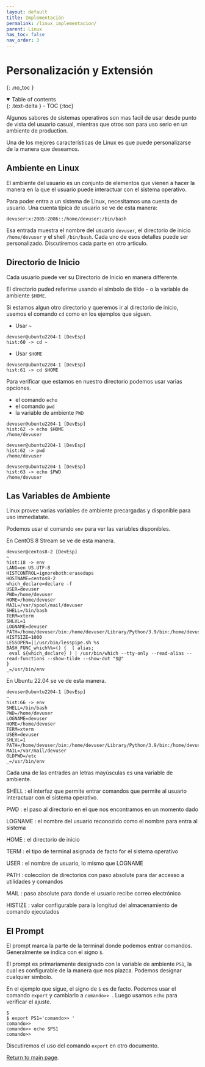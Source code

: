 ```yaml
---
layout: default
title: Implementación
permalink: /linux_implementacion/
parent: Linux
has_toc: false
nav_order: 3
---
```


# Personalización y Extensión

{: .no_toc }

<details open markdown="block">
  <summary>
    Table of contents
  </summary>
  {: .text-delta }
- TOC
{:toc}
</details>

Algunos sabores de sistemas operativos son mas facil de usar desde punto de vista del usuario casual, mientras que otros son para uso serio en un ambiente de production.

Una de los mejores características de Linux es que puede personalizarse de la manera que deseamos.
## Ambiente en Linux

El ambiente del usuario es un conjunto de elementos que vienen a hacer la manera en la que el usuario puede interactuar con el sistema operativo.

Para poder entra a un sistema de Linux, necesitamos una cuenta de usuario.
Una cuenta típica de usuario se ve de esta manera:
```
devuser:x:2085:2086::/home/devuser:/bin/bash
```
Esa entrada muestra el nombre del usuario `devuser`, el directorio de inicio `/home/devuser` y el shell `/bin/bash`. Cada uno de esos detalles puede ser personalizado. Discutiremos cada  parte en otro articulo.

## Directorio de Inicio

Cada usuario puede ver su Directorio de Inicio en manera differente.

El directorio puded referirse usando el símbolo de tilde `~` o la variable de ambiente `$HOME`.

Si estamos algun otro directorio y queremos ir al directorio de inicio, usemos el comando `cd` como en los ejemplos que siguen.

* Usar `~`
```
devuser@ubuntu2204-1 [DevEsp]
hist:60 -> cd ~
```
* Usar `$HOME`
```
devuser@ubuntu2204-1 [DevEsp]
hist:61 -> cd $HOME
```

Para verificar que estamos en nuestro directorio podemos usar varias opciones.
- el comando `echo`
- el comando `pwd`
- la variable de ambiente `PWD` 

```
devuser@ubuntu2204-1 [DevEsp]
hist:62 -> echo $HOME
/home/devuser

devuser@ubuntu2204-1 [DevEsp]
hist:62 -> pwd
/home/devuser

devuser@ubuntu2204-1 [DevEsp]
hist:63 -> echo $PWD
/home/devuser
```

## Las Variables de Ambiente

Linux provee varias variables de ambiente precargadas y disponible para uso immediatate.

Podemos usar el comando `env` para ver las variables disponibles.

En CentOS 8 Stream se ve de esta manera.

```
devuser@centos8-2 [DevEsp]
~
hist:18 -> env
LANG=en_US.UTF-8
HISTCONTROL=ignoreboth:erasedups
HOSTNAME=centos8-2
which_declare=declare -f
USER=devuser
PWD=/home/devuser
HOME=/home/devuser
MAIL=/var/spool/mail/devuser
SHELL=/bin/bash
TERM=xterm
SHLVL=1
LOGNAME=devuser
PATH=/home/devuser/bin:/home/devuser/Library/Python/3.9/bin:/home/devuser/bin:/home/devuser/Library/Python/3.9/bin:/home/devuser/bin:/home/devuser/Library/Python/3.9/bin:/usr/local/bin:/usr/bin:/usr/local/sbin:/usr/sbin
HISTSIZE=1000
LESSOPEN=||/usr/bin/lesspipe.sh %s
BASH_FUNC_which%%=() {  ( alias;
 eval ${which_declare} ) | /usr/bin/which --tty-only --read-alias --read-functions --show-tilde --show-dot "$@"
}
_=/usr/bin/env
```

En Ubuntu 22.04 se ve de esta manera.

```
devuser@ubuntu2204-1 [DevEsp]
~
hist:66 -> env
SHELL=/bin/bash
PWD=/home/devuser
LOGNAME=devuser
HOME=/home/devuser
TERM=xterm
USER=devuser
SHLVL=1
PATH=/home/devuser/bin:/home/devuser/Library/Python/3.9/bin:/home/devuser/bin:/home/devuser/Library/Python/3.9/bin:/home/devuser/bin:/home/devuser/Library/Python/3.9/bin:/home/devuser/bin:/home/devuser/Library/Python/3.9/bin:/usr/local/sbin:/usr/local/bin:/usr/sbin:/usr/bin:/sbin:/bin:/usr/games:/usr/local/games:/snap/bin
MAIL=/var/mail/devuser
OLDPWD=/etc
_=/usr/bin/env

```

Cada una de las entrades an letras mayúsculas es una variable de ambiente.

SHELL
: el interfaz que permite entrar comandos que permite al usuario interactuar con el sistema operativo.

PWD
: el paso al directorio en el que nos encontramos en un momento dado

LOGNAME
: el nombre del usuario reconozido como el nombre para entra al sistema

HOME
: el directorio de inicio

TERM
: el tipo de terminal asignada de facto for el sistema operativo

USER
: el nombre de usuario, lo mismo que LOGNAME

PATH
: colecciíon de directorios con paso absolute para dar accesso a utilidades y comandos

MAIL
: paso absolute para donde el usuario recibe correo electrónico

HISTIZE
: valor configurable para la longitud del almacenamiento de comando ejecutados

## El Prompt

El prompt marca la parte de la terminal donde podemos entrar comandos. Generalmente se indica con el signo `$`.

El prompt es primariamente designado con la variable de ambiente `PS1`, la cual es configurable de la manera que nos plazca. Podemos designar cualquier simbolo. 

En el ejemplo que sigue, el signo de `$` es de facto. Podemos usar el comando `export` y cambiarlo a `comando>> `. Luego usamos `echo` para verificar el ajuste.
```
$
$ export PS1='comando>> '
comando>> 
comando>> echo $PS1
comando>>
```

Discutiremos el uso del comando `export` en otro documento.

[Return to main page]({{site.baseurl}}/).